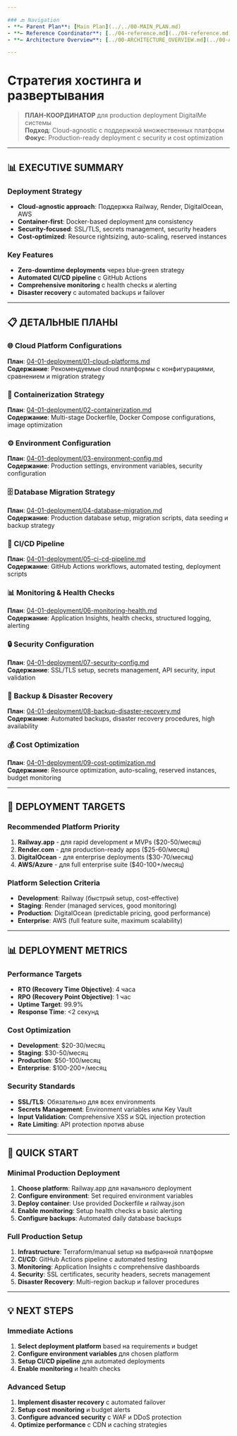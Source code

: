 ```yaml
---

### 🔙 Navigation
- **← Parent Plan**: [Main Plan](../../00-MAIN_PLAN.md)
- **← Reference Coordinator**: [../04-reference.md](../04-reference.md)
- **← Architecture Overview**: [../00-ARCHITECTURE_OVERVIEW.md](../00-ARCHITECTURE_OVERVIEW.md)

---
```


# Стратегия хостинга и развертывания

> **ПЛАН-КООРДИНАТОР** для production deployment DigitalMe системы  
> **Подход**: Cloud-agnostic с поддержкой множественных платформ  
> **Фокус**: Production-ready deployment с security и cost optimization

---

## 📊 EXECUTIVE SUMMARY

### Deployment Strategy
- **Cloud-agnostic approach**: Поддержка Railway, Render, DigitalOcean, AWS
- **Container-first**: Docker-based deployment для consistency
- **Security-focused**: SSL/TLS, secrets management, security headers
- **Cost-optimized**: Resource rightsizing, auto-scaling, reserved instances

### Key Features
- **Zero-downtime deployments** через blue-green strategy
- **Automated CI/CD pipeline** с GitHub Actions
- **Comprehensive monitoring** с health checks и alerting
- **Disaster recovery** с automated backups и failover

---

## 📋 ДЕТАЛЬНЫЕ ПЛАНЫ

### 🌐 Cloud Platform Configurations
**План**: [04-01-deployment/01-cloud-platforms.md](04-01-deployment/01-cloud-platforms.md)  
**Содержание**: Рекомендуемые cloud платформы с конфигурациями, сравнением и migration strategy

### 🐳 Containerization Strategy  
**План**: [04-01-deployment/02-containerization.md](04-01-deployment/02-containerization.md)  
**Содержание**: Multi-stage Dockerfile, Docker Compose configurations, image optimization

### ⚙️ Environment Configuration
**План**: [04-01-deployment/03-environment-config.md](04-01-deployment/03-environment-config.md)  
**Содержание**: Production settings, environment variables, security configuration

### 🗄️ Database Migration Strategy
**План**: [04-01-deployment/04-database-migration.md](04-01-deployment/04-database-migration.md)  
**Содержание**: Production database setup, migration scripts, data seeding и backup strategy

### 🔄 CI/CD Pipeline
**План**: [04-01-deployment/05-ci-cd-pipeline.md](04-01-deployment/05-ci-cd-pipeline.md)  
**Содержание**: GitHub Actions workflows, automated testing, deployment scripts

### 📊 Monitoring & Health Checks
**План**: [04-01-deployment/06-monitoring-health.md](04-01-deployment/06-monitoring-health.md)  
**Содержание**: Application Insights, health checks, structured logging, alerting

### 🔒 Security Configuration
**План**: [04-01-deployment/07-security-config.md](04-01-deployment/07-security-config.md)  
**Содержание**: SSL/TLS setup, secrets management, API security, input validation

### 💾 Backup & Disaster Recovery
**План**: [04-01-deployment/08-backup-disaster-recovery.md](04-01-deployment/08-backup-disaster-recovery.md)  
**Содержание**: Automated backups, disaster recovery procedures, high availability

### 💰 Cost Optimization
**План**: [04-01-deployment/09-cost-optimization.md](04-01-deployment/09-cost-optimization.md)  
**Содержание**: Resource optimization, auto-scaling, reserved instances, budget monitoring

---

## 🎯 DEPLOYMENT TARGETS

### Recommended Platform Priority
1. **Railway.app** - для rapid development и MVPs ($20-50/месяц)
2. **Render.com** - для production-ready apps ($25-60/месяц)  
3. **DigitalOcean** - для enterprise deployments ($30-70/месяц)
4. **AWS/Azure** - для full enterprise suite ($40-100+/месяц)

### Platform Selection Criteria
- **Development**: Railway (быстрый setup, cost-effective)
- **Staging**: Render (managed services, good monitoring)
- **Production**: DigitalOcean (predictable pricing, good performance)
- **Enterprise**: AWS (full feature suite, maximum scalability)

---

## 📊 DEPLOYMENT METRICS

### Performance Targets
- **RTO (Recovery Time Objective)**: 4 часа
- **RPO (Recovery Point Objective)**: 1 час  
- **Uptime Target**: 99.9%
- **Response Time**: <2 секунд

### Cost Optimization
- **Development**: $20-30/месяц
- **Staging**: $30-50/месяц
- **Production**: $50-100/месяц
- **Enterprise**: $100-200+/месяц

### Security Standards
- **SSL/TLS**: Обязательно для всех environments
- **Secrets Management**: Environment variables или Key Vault
- **Input Validation**: Comprehensive XSS и SQL injection protection
- **Rate Limiting**: API protection против abuse

---

## 🚀 QUICK START

### Minimal Production Deployment
1. **Choose platform**: Railway.app для начального deployment
2. **Configure environment**: Set required environment variables
3. **Deploy container**: Use provided Dockerfile и railway.json
4. **Enable monitoring**: Setup health checks и basic alerting
5. **Configure backups**: Automated daily database backups

### Full Production Setup
1. **Infrastructure**: Terraform/manual setup на выбранной платформе
2. **CI/CD**: GitHub Actions pipeline с automated testing
3. **Monitoring**: Application Insights с comprehensive dashboards
4. **Security**: SSL certificates, security headers, secrets management
5. **Disaster Recovery**: Multi-region backup и failover procedures

---

## 💡 NEXT STEPS

### Immediate Actions
1. **Select deployment platform** based на requirements и budget
2. **Configure environment variables** для chosen platform  
3. **Setup CI/CD pipeline** для automated deployments
4. **Enable monitoring** и health checks

### Advanced Setup
1. **Implement disaster recovery** с automated failover
2. **Setup cost monitoring** и budget alerts
3. **Configure advanced security** с WAF и DDoS protection
4. **Optimize performance** с CDN и caching strategies